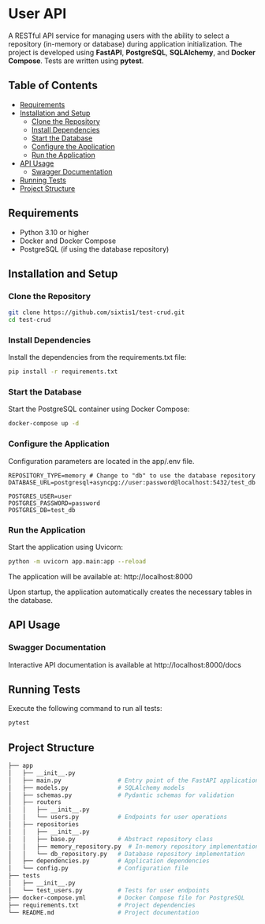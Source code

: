 # User API

A RESTful API service for managing users with the ability to select a repository (in-memory or database) during application initialization. The project is developed using **FastAPI**, **PostgreSQL**, **SQLAlchemy**, and **Docker Compose**. Tests are written using **pytest**.

## Table of Contents

- [Requirements](#requirements)
- [Installation and Setup](#installation-and-setup)
  - [Clone the Repository](#clone-the-repository)
  - [Install Dependencies](#install-dependencies)
  - [Start the Database](#start-the-database)
  - [Configure the Application](#configure-the-application)
  - [Run the Application](#run-the-application)
- [API Usage](#api-usage)
  - [Swagger Documentation](#swagger-documentation)
- [Running Tests](#running-tests)
- [Project Structure](#project-structure)


## Requirements

- Python 3.10 or higher
- Docker and Docker Compose
- PostgreSQL (if using the database repository)

## Installation and Setup

### Clone the Repository

```bash
git clone https://github.com/sixtis1/test-crud.git
cd test-crud
```

### Install Dependencies
Install the dependencies from the requirements.txt file:
```bash
pip install -r requirements.txt
```

### Start the Database
Start the PostgreSQL container using Docker Compose:
```bash
docker-compose up -d
```

### Configure the Application

Configuration parameters are located in the app/.env file.
```env
REPOSITORY_TYPE=memory # Change to "db" to use the database repository
DATABASE_URL=postgresql+asyncpg://user:password@localhost:5432/test_db

POSTGRES_USER=user
POSTGRES_PASSWORD=password
POSTGRES_DB=test_db
```

### Run the Application
Start the application using Uvicorn:
```bash
python -m uvicorn app.main:app --reload
```
The application will be available at: http://localhost:8000

Upon startup, the application automatically creates the necessary tables in the database.

## API Usage

### Swagger Documentation
Interactive API documentation is available at http://localhost:8000/docs

## Running Tests
Execute the following command to run all tests:
```bash
pytest
```

## Project Structure

```bash
├── app
│   ├── __init__.py
│   ├── main.py                # Entry point of the FastAPI application
│   ├── models.py              # SQLAlchemy models
│   ├── schemas.py             # Pydantic schemas for validation
│   ├── routers
│   │   ├── __init__.py
│   │   └── users.py           # Endpoints for user operations
│   ├── repositories
│   │   ├── __init__.py
│   │   ├── base.py            # Abstract repository class
│   │   ├── memory_repository.py  # In-memory repository implementation
│   │   └── db_repository.py   # Database repository implementation
│   ├── dependencies.py        # Application dependencies
│   └── config.py              # Configuration file
├── tests
│   ├── __init__.py
│   └── test_users.py          # Tests for user endpoints
├── docker-compose.yml         # Docker Compose file for PostgreSQL
├── requirements.txt           # Project dependencies
└── README.md                  # Project documentation
```
